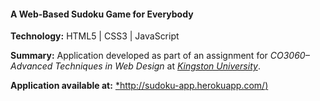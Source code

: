 #### A Web-Based Sudoku Game for Everybody

<strong>Technology:</strong> HTML5 | CSS3 | JavaScript

<strong>Summary:</strong> Application developed as part of an assignment for <em>CO3060–Advanced Techniques in Web Design</em> at [*Kingston University*](http://www.kingston.ac.uk).

<strong>Application available at:</strong> [*http://sudoku-app.herokuapp.com/)](http://sudoku-app.herokuapp.com/)


